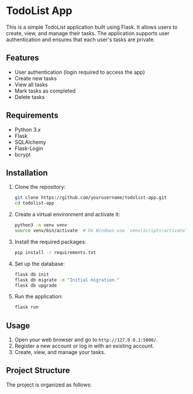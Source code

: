 # TodoList App

This is a simple TodoList application built using Flask. It allows users to create, view, and manage their tasks. The application supports user authentication and ensures that each user's tasks are private.

## Features

- User authentication (login required to access the app)
- Create new tasks
- View all tasks
- Mark tasks as completed
- Delete tasks

## Requirements

- Python 3.x
- Flask
- SQLAlchemy
- Flask-Login
- bcrypt

## Installation

1. Clone the repository:
    ```bash
    git clone https://github.com/yourusername/todolist-app.git
    cd todolist-app
    ```

2. Create a virtual environment and activate it:
    ```bash
    python3 -m venv venv
    source venv/bin/activate  # On Windows use `venv\Scripts\activate`
    ```

3. Install the required packages:
    ```bash
    pip install -r requirements.txt
    ```

4. Set up the database:
    ```bash
    flask db init
    flask db migrate -m "Initial migration."
    flask db upgrade
    ```

5. Run the application:
    ```bash
    flask run
    ```

## Usage

1. Open your web browser and go to `http://127.0.0.1:5000/`.
2. Register a new account or log in with an existing account.
3. Create, view, and manage your tasks.

## Project Structure

The project is organized as follows:



